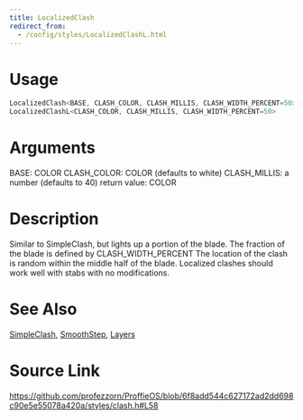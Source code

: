 ```yaml
---
title: LocalizedClash
redirect_from:
  - /config/styles/LocalizedClashL.html
---
```


# Usage
```cpp
LocalizedClash<BASE, CLASH_COLOR, CLASH_MILLIS, CLASH_WIDTH_PERCENT=50>
LocalizedClashL<CLASH_COLOR, CLASH_MILLIS, CLASH_WIDTH_PERCENT=50>
```

# Arguments
BASE: COLOR
CLASH_COLOR: COLOR (defaults to white)
CLASH_MILLIS: a number (defaults to 40)
return value: COLOR

# Description
Similar to SimpleClash, but lights up a portion of the blade.
The fraction of the blade is defined by CLASH_WIDTH_PERCENT
The location of the clash is random within the middle half of the blade.
Localized clashes should work well with stabs with no modifications.

# See Also
[SimpleClash](/config/styles/SimpleClash.html), [SmoothStep](/config/functions/SmoothStep.html), [Layers](/config/styles/Layers.html)

# Source Link
https://github.com/profezzorn/ProffieOS/blob/6f8add544c627172ad2dd698c90e5e55078a420a/styles/clash.h#L58
